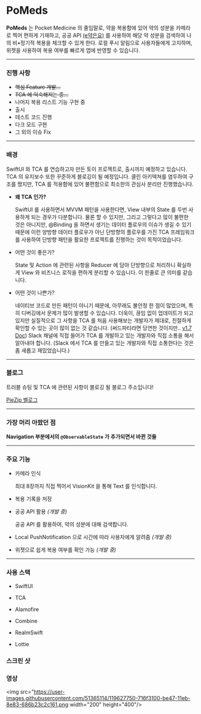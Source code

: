 # PoMeds

**PoMeds** 는 Pocket Medicine 의 줄임말로, 약을 복용함에 있어 약의 성분을 카메라로 찍어 편하게 기재하고, 공공 API [(e약은요)](https://www.data.go.kr/data/15075057/openapi.do) 를 사용하여 해당 약 성분을 검색하여 나의 비•정기적 복용을 체크할 수 있게 한다. 로컬 푸시 알림으로 사용자들에게 고지하며, 위젯을 사용하여 복용 여부를 빠르게 앱에 반영할 수 있습니다.

---

### 진행 사항

- ~~핵심 Feature 개발…~~
- ~~TCA 에 익숙해지는 중…~~
- 나머지 복용 리스트 기능 구현 중
- 출시
- 테스트 코드 진행
- 다크 모드 구현
- 그 외의 이슈 Fix

---

### 배경

SwiftUI 와 TCA 를 연습하고자 만든 토이 프로젝트로, 출시까지 예정하고 있습니다. TCA 의 유지보수 또한 꾸준하게 블로깅이 될 예정입니다. 
클린 아키텍쳐를 염두하여 구조를 짰지만, TCA 를 적용함에 있어 불편함으로 최소한의 관심사 분리만 진행했습니다.

- **왜 TCA 인가?**
  
  SwiftUI 를 사용하면서 MVVM 패턴을 사용한다면, View 내부의 State 를 두번 사용하게 되는 경우가 다분합니다. 물론 할 수 있지만, 그리고 그렇다고 많이 불편한 것은 아니지만, @Binding 을 하면서 생기는 데이터 플로우의 이슈가 생길 수 있기 때문에 이런 양방향 데이터 플로우가 아닌 단방향의 플로우를 가진 TCA 프레임워크를 사용하여 단방향 패턴을 활요한 프로젝트를 진행하는 것이 목적이었습니다.
- 어떤 것이 좋은가?


    State 및 Action 에 관련된 사항을 Reducer 에 담아 단방향으로 처리하니 확실하게 View 와 비즈니스 로직을 편하게 분리할 수 있습니다.
    이 한줄로 큰 의미를 같습니다.
    
- 어떤 것이 나쁜가?
    
    네이티브 코드로 만든 패턴이 아니기 때문에, 아무래도 불안정 한 점이 많았으며, 특히 디버깅에서 문제가 많이 발생할 수 있습니다.
    더욱이, 끊임 없이 업데이트가 되고 있지만 실질적으로 그 사항을 TCA 를 처음 사용해보는 개발자가 제대로, 친절하게 확인할 수 있는 곳이 많이 없는 것 같습니다. (써드파티라면 당연한 것이지만.. [v1.7 Doc](https://pointfreeco.github.io/swift-composable-architecture/1.7.0/documentation/composablearchitecture/)) Slack 채널에 직접 들어가 TCA 를 개발하고 있는 개발자와 직접 소통을 해서 알아내야 합니다. (Slack 에서 TCA 를 만들고 있는 개발자와 직접 소통한다는 것은 좀 새롭고 재밌었습니다.)
    
---

### 블로그

트러블 슈팅 및 TCA 에 관련된 사항이 블로깅 될 블로그 주소입니다!

[PieZip 벨로그](https://velog.io/@hidra0321/posts)

---

### 가장 머리 아팠던 점

**Navigation 부분에서의 `@ObservableState` 가 추가되면서 바뀐 것들**

---

### 주요 기능

- 카메라 인식
    
    최대 8장까지 직접 찍어서 VisionKit 을 통해 Text 를 인식합니다.
    
- 복용 기록을 저장
- 공공 API 활용 *(개발 중)*
    
    공공 API 를 활용하여, 약의 성분에 대해 검색합니다.
    
- Local PushNotification 으로 시간에 따라 사용자에게 알려줌 *(개발 중)*
- 위젯으로 쉽게 복용 여부를 확인 가능 *(개발 중)*

---

### 사용 스택

- SwiftUI
- TCA
- Alamofire

- Combine
- RealmSwift
- Lottie

### 스크린 샷



### 영상
<img src="https://user-images.githubusercontent.com/51365114/119627750-716f3100-be47-11eb-8e83-686b23c2c161.png  width="200" height="400"/>

